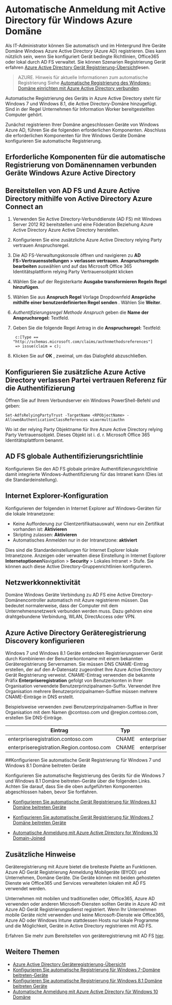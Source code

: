 <properties
    pageTitle="Automatische Anmeldung mit Azure Active Directory for Windows Domain-Joined | Microsoft Azure"
    description="IT-Administratoren können ihre Domäne Windows-Geräte automatisch und im Hintergrund mit Azure Active Directory (Azure AD) registrieren."
    services="active-directory"
    documentationCenter=""
    authors="markusvi"
    manager="femila"
    editor=""/>

<tags
    ms.service="active-directory"
    ms.workload="identity"
    ms.tgt_pltfrm="na"
    ms.devlang="na"
    ms.topic="article"
    ms.date="09/30/2016"
    ms.author="markvi"/>

# <a name="automatic-device-registration-with-azure-active-directory-for-windows-domain-joined-devices"></a>Automatische Anmeldung mit Active Directory für Windows Azure Domäne

Als IT-Administrator können Sie automatisch und im Hintergrund Ihre Geräte Domäne Windows Azure Active Directory (Azure AD) registrieren. Dies kann nützlich sein, wenn Sie konfiguriert Gerät bedingte Richtlinien, Office365 oder lokal durch AD FS verwaltet. Sie können Szenarien Registrierung Gerät erfahren [Azure Active Directory Gerät Registrierung-Übersicht](active-directory-conditional-access-device-registration-overview.md)lesen.

>AZURE. Hinweis für aktuelle Informationen zum automatische Registrierung Siehe [Automatische Registrierung des Windows-Domäne einrichten mit Azure Active Directory verbunden](active-directory-conditional-access-automatic-device-registration-setup.md).

Automatische Registrierung des Geräts in Azure Active Directory steht für Windows 7 und Windows 8.1, die Active Directory-Domäne hinzugefügt. Sind in der Regel Unternehmen für Information Worker bereitgestellten Computer gehört.

Zunächst registrieren Ihrer Domäne angeschlossen Geräte von Windows Azure AD, führen Sie die folgenden erforderlichen Komponenten. Abschluss die erforderlichen Komponenten für Ihre Windows Geräte Domäne konfigurieren Sie automatische Registrierung.

## <a name="prerequisites-for-automatic-device-registration-of-domain-joined-windows-devices-with-azure-active-directory"></a>Erforderliche Komponenten für die automatische Registrierung von Domänennamen verbunden Geräte Windows Azure Active Directory

<a name="deploy-ad-fs-and-connect-to-azure-active-directory-using-azure-active-directory-connect"></a>Bereitstellen von AD FS und Azure Active Directory mithilfe von Active Directory Azure Connect an
----------------------------------------------------------------------------------------------
1. Verwenden Sie Active Directory-Verbunddienste (AD FS) mit Windows Server 2012 R2 bereitstellen und eine Föderation Beziehung Azure Active Directory Azure Active Directory herstellen.
2. Konfigurieren Sie eine zusätzliche Azure Active Directory relying Party vertrauen Anspruchsregel.
3. Die AD FS-Verwaltungskonsole öffnen und navigieren zu **AD FS**>**Vertrauensstellungen > verlassen vertrauen**. **Anspruchsregeln bearbeiten** auswählen und auf das Microsoft Office 365 Identitätsplattform relying Party Vertrauensobjekt klicken
4. Wählen Sie auf der Registerkarte **Ausgabe transformieren Regeln** **Regel hinzufügen**.
5. Wählen Sie aus **Anspruch Regel** Vorlage Dropdownfeld **Ansprüche mithilfe einer benutzerdefinierten Regel senden** . Wählen Sie **Weiter**.
6. *Authentifizierungsregel Methode Anspruch* geben die **Name der Anspruchsregel:** Textfeld.
7. Geben Sie die folgende Regel Antrag in die **Anspruchsregel:** Textfeld:

        c:[Type == "http://schemas.microsoft.com/claims/authnmethodsreferences"]
        => issue(claim = c);

8. Klicken Sie auf **OK** , zweimal, um das Dialogfeld abzuschließen.

<a name="configure-an-additional-azure-active-directory-relying-party-trust-authentication-class-reference"></a>Konfigurieren Sie zusätzliche Azure Active Directory verlassen Partei vertrauen Referenz für die Authentifizierung
-----------------------------------------------------------------------------------------------------
Öffnen Sie auf Ihrem Verbundserver ein Windows PowerShell-Befehl und geben:


  `Set-AdfsRelyingPartyTrust -TargetName <RPObjectName> -AllowedAuthenticationClassReferences wiaormultiauthn`

Wo <RPObjectName> ist der relying Party Objektname für Ihre Azure Active Directory relying Party Vertrauensobjekt. Dieses Objekt ist i. d. r. Microsoft Office 365 Identitätsplattform benannt.

<a name="ad-fs-global-authentication-policy"></a>AD FS globale Authentifizierungsrichtlinie
-----------------------------------------------------------------------------
Konfigurieren Sie den AD FS globale primäre Authentifizierungsrichtlinie damit integrierte Windows-Authentifizierung für das Intranet kann (Dies ist die Standardeinstellung).


<a name="internet-explorer-configuration"></a>Internet Explorer-Konfiguration
------------------------------------------------------------------------------
Konfigurieren der folgenden in Internet Explorer auf Windows-Geräten für die lokale Intranetzone:

- Keine Aufforderung zur Clientzertifikatsauswahl, wenn nur ein Zertifikat vorhanden ist: **Aktivieren**
- Skripting zulassen: **Aktivieren**
- Automatisches Anmelden nur in der Intranetzone: **aktiviert**

Dies sind die Standardeinstellungen für Internet Explorer lokale Intranetzone. Anzeigen oder verwalten diese Einstellung in Internet Explorer **Internetoptionen**Navigation > **Security** > Lokales Intranet > Stufe. Sie können auch diese Active Directory-Gruppenrichtlinien konfigurieren.

<a name="network-connectivity"></a>Netzwerkkonnektivität
-------------------------------------------------------------
Domäne Windows Geräte Verbindung zu AD FS eine Active Directory-Domänencontroller automatisch mit Azure registrieren müssen. Das bedeutet normalerweise, dass der Computer mit dem Unternehmensnetzwerk verbunden werden muss. Dazu gehören eine drahtgebundene Verbindung, WLAN, DirectAccess oder VPN.

## <a name="configure-azure-active-directory-device-registration-discovery"></a>Azure Active Directory Geräteregistrierung Discovery konfigurieren
Windows 7 und Windows 8.1 Geräte entdecken Registrierungsserver Gerät durch Kombinieren der Benutzerkontoname mit einem bekannten Geräteregistrierung Servernamen. Sie müssen DNS CNAME-Eintrag erstellen, der auf den A-Datensatz zugeordnet Ihre Azure Active Directory Gerät Registrierung verweist. CNAME-Eintrag verwenden die bekannte Präfix **Enterpriseregistration** gefolgt von Benutzerkonten in Ihrer Organisation verwendete Benutzerprinzipalnamen-Suffix. Verwendet Ihre Organisation mehrere Benutzerprinzipalnamen-Suffixe müssen mehrere CNAME-Einträge in DNS erstellt.

Beispielsweise verwenden zwei Benutzerprinzipalnamen-Suffixe in Ihrer Organisation mit dem Namen @contoso.com und @region.contoso.com, erstellen Sie DNS-Einträge.

| Eintrag                                     | Typ  | Adresse                            |
|-------------------------------------------|-------|------------------------------------|
| enterpriseregistration.contoso.com        | CNAME | enterpriseregistration.Windows.NET |
| enterpriseregistration.Region.contoso.com | CNAME | enterpriseregistration.Windows.NET |

##<a name="configure-automatic-device-registration-for-windows-7-and-windows-81-domain-joined-devices"></a>Konfigurieren Sie automatische Gerät Registrierung für Windows 7 und Windows 8.1 Domäne beitreten Geräte

Konfigurieren Sie automatische Registrierung des Geräts für die Windows 7 und Windows 8.1 Domäne beitreten-Geräte über die folgenden Links. Achten Sie darauf, dass Sie die oben aufgeführten Komponenten abgeschlossen haben, bevor Sie fortfahren.

* [Konfigurieren Sie automatische Gerät Registrierung für Windows 8.1 Domäne beitreten Geräte](active-directory-conditional-access-automatic-device-registration-windows-8-1.md)

* [Konfigurieren Sie automatische Gerät Registrierung für Windows 7 Domäne beitreten Geräte](active-directory-conditional-access-automatic-device-registration-windows7.md)

* [Automatische Anmeldung mit Azure Active Directory for Windows 10 Domain-Joined](active-directory-azureadjoin-devices-group-policy.md)

<a name="additional-notes"></a>Zusätzliche Hinweise
--------------------------------------------------------------------

Geräteregistrierung mit Azure bietet die breiteste Palette an Funktionen. Azure AD Gerät Registrierung Anmeldung Mobilgeräte (BYOD) und Unternehmen, Domäne Geräte. Die Geräte können mit beiden gehosteten Dienste wie Office365 und Services verwalteten lokalen mit AD FS verwendet werden.

Unternehmen mit mobilen und traditionellen oder, Office365, Azure AD verwenden oder anderen Microsoft-Diensten sollten Geräte in Azure AD mit Azure AD Gerät Registrierungsdienst registriert. Wenn Ihr Unternehmen mobile Geräte nicht verwenden und keine Microsoft-Dienste wie Office365, Azure AD oder Windows Intune stattdessen Hosts nur lokale Programme und die Möglichkeit, Geräte in Active Directory registrieren mit AD FS.

Erfahren Sie mehr zum Bereitstellen von geräteregistrierung mit AD FS [hier](https://technet.microsoft.com/library/dn486831.aspx).

## <a name="additional-topics"></a>Weitere Themen

- [Azure Active Directory Geräteregistrierung-Übersicht](active-directory-conditional-access-device-registration-overview.md)
- [Konfigurieren Sie automatische Registrierung für Windows 7-Domäne beitreten-Geräte](active-directory-conditional-access-automatic-device-registration-windows7.md)
- [Konfigurieren Sie automatische Registrierung für Windows 8.1 Domäne beitreten Geräte](active-directory-conditional-access-automatic-device-registration-windows-8-1.md)
- [Automatische Anmeldung mit Azure Active Directory für Windows 10 Domäne](active-directory-azureadjoin-devices-group-policy.md)
